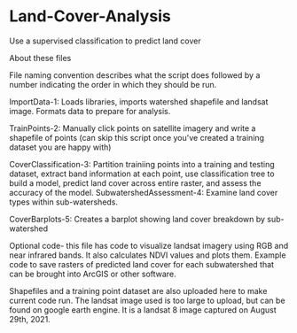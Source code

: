 # Land-Cover-Analysis
Use a supervised classification to predict land cover 

About these files

File naming convention describes what the script does followed by a number indicating the order in which they should be run. 

ImportData-1: Loads libraries, imports watershed shapefile and landsat image. Formats data to prepare for analysis. 

TrainPoints-2: Manually click points on satellite imagery and write a shapefile of points (can skip this script once you've created a training dataset you are happy with)

CoverClassification-3: Partition trainiing points into a training and testing dataset, extract band information at each point, use classification tree to build a model, predict land cover across entire raster, and assess the accuracy of the model. 
SubwatershedAssessment-4: Examine land cover types within sub-watersheds. 

CoverBarplots-5: Creates a barplot showing land cover breakdown by sub-watershed 

Optional code- this file has code to visualize landsat imagery using RGB and near infrared bands. It also calculates NDVI values and plots them. Example code to save rasters of predicted land cover for each subwatershed that can be brought into ArcGIS or other software. 

Shapefiles and a training point dataset are also uploaded here to make current code run. The landsat image used is too large to upload, but can be found on google earth engine. It is a landsat 8 image captured on August 29th, 2021. 

